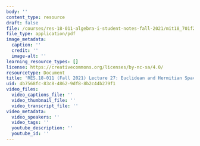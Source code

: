 ```yaml
---
body: ''
content_type: resource
draft: false
file: /courses/res-18-011-algebra-i-student-notes-fall-2021/mit18_701f21_lec27.pdf
file_type: application/pdf
image_metadata:
  caption: ''
  credit: ''
  image-alt: ''
learning_resource_types: []
license: https://creativecommons.org/licenses/by-nc-sa/4.0/
resourcetype: Document
title: 'RES.18-011 (Fall 2021) Lecture 27: Euclidean and Hermitian Spaces '
uid: 4b7568fc-83c8-4862-9df8-8b2c44b279f1
video_files:
  video_captions_file: ''
  video_thumbnail_file: ''
  video_transcript_file: ''
video_metadata:
  video_speakers: ''
  video_tags: ''
  youtube_description: ''
  youtube_id: ''
---
```

